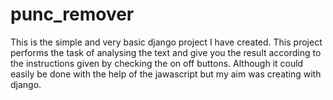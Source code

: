 # punc_remover
This is the simple and very basic django project I have created. This project performs the task of analysing the text and give you the result according to the
 instructions given by checking the on off buttons. 
 Although it could easily be done with the help of the jawascript but my aim was creating with django.
 
 

